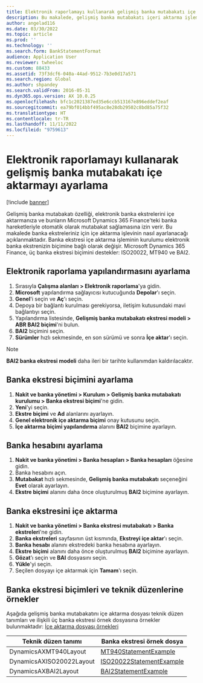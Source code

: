 ```yaml
---
title: Elektronik raporlamayı kullanarak gelişmiş banka mutabakatı içe aktarmayı ayarlama
description: Bu makalede, gelişmiş banka mutabakatı içeri aktarma işlemini ayarlamak üzere Elektronik raporlamanın nasıl kullanılacağı açıklanmaktadır.
author: angelad116
ms.date: 03/30/2022
ms.topic: article
ms.prod: ''
ms.technology: ''
ms.search.form: BankStatementFormat
audience: Application User
ms.reviewer: twheeloc
ms.custom: 88433
ms.assetid: 73f3dcf6-040a-44ad-9512-7b3e0d17a571
ms.search.region: Global
ms.author: shpandey
ms.search.validFrom: 2016-05-31
ms.dyn365.ops.version: AX 10.0.25
ms.openlocfilehash: bfc1c2021387ed35e6ccb513167e896eddef2eaf
ms.sourcegitcommit: ea79bf014bbf495ac8e28db29502c8bd85a75f32
ms.translationtype: HT
ms.contentlocale: tr-TR
ms.lasthandoff: 11/11/2022
ms.locfileid: "9759613"
---
```

# <a name="set-up-advanced-bank-reconciliation-import-by-using-electronic-reporting"></a>Elektronik raporlamayı kullanarak gelişmiş banka mutabakatı içe aktarmayı ayarlama

[!include [banner](../includes/banner.md)]

Gelişmiş banka mutabakatı özelliği, elektronik banka ekstrelerini içe aktarmanıza ve bunların Microsoft Dynamics 365 Finance'teki banka hareketleriyle otomatik olarak mutabakat sağlamasına izin verir. Bu makalede banka ekstreleriniz için içe aktarma işlevinin nasıl ayarlanacağı açıklanmaktadır. Banka ekstresi içe aktarma işleminin kurulumu elektronik banka ekstrenizin biçimine bağlı olarak değişir. Microsoft Dynamics 365 Finance, üç banka ekstresi biçimini destekler: ISO20022, MT940 ve BAI2. 

## <a name="set-up-the-electronic-reporting-configuration"></a>Elektronik raporlama yapılandırmasını ayarlama

1. Sırasıyla **Çalışma alanları \> Elektronik raporlama**'ya gidin.
2. **Microsoft** yapılandırma sağlayıcısı kutucuğunda **Depolar**'ı seçin.
3. **Genel**'i seçin ve **Aç**'ı seçin.
4. Depoya bir bağlantı kurulması gerekiyorsa, iletişim kutusundaki mavi bağlantıyı seçin.
5. Yapılandırma listesinde, **Gelişmiş banka mutabakatı ekstresi modeli \> ABR BAI2 biçimi**'ni bulun.
6. **BAI2** biçimini seçin.
7. **Sürümler** hızlı sekmesinde, en son sürümü ve sonra **İçe aktar**'ı seçin.

>[!NOTE]
>**BAI2 banka ekstresi modeli** daha ileri bir tarihte kullanımdan kaldırılacaktır. 

## <a name="set-up-the-bank-statement-format"></a>Banka ekstresi biçimini ayarlama

1. **Nakit ve banka yönetimi \> Kurulum \> Gelişmiş banka mutabakatı kurulumu \> Banka ekstresi biçimi**'ne gidin.
2. **Yeni**'yi seçin.
3. **Ekstre biçimi** ve **Ad** alanlarını ayarlayın.
4. **Genel elektronik içe aktarma biçimi** onay kutusunu seçin.
5. **İçe aktarma biçimi yapılandırma** alanını **BAI2** biçimine ayarlayın.

## <a name="set-up-the-bank-account"></a>Banka hesabını ayarlama

1. **Nakit ve banka yönetimi \> Banka hesapları \> Banka hesapları** öğesine gidin.
2. Banka hesabını açın.
3. **Mutabakat** hızlı sekmesinde, **Gelişmiş banka mutabakatı** seçeneğini **Evet** olarak ayarlayın.
4. **Ekstre biçimi** alanını daha önce oluşturulmuş **BAI2** biçimine ayarlayın.

## <a name="import-the-bank-statement"></a>Banka ekstresini içe aktarma

1. **Nakit ve banka yönetimi \> Banka ekstresi mutabakatı \> Banka ekstreleri**'ne gidin.
2. **Banka ekstreleri** sayfasının üst kısmında, **Ekstreyi içe aktar**'ı seçin.
3. **Banka hesabı** alanını ekstredeki banka hesabına ayarlayın.
4. **Ekstre biçimi** alanını daha önce oluşturulmuş **BAI2** biçimine ayarlayın.
5. **Gözat**'ı seçin ve **BAI** dosyasını seçin.
6. **Yükle**'yi seçin.
7. Seçilen dosyayı içe aktarmak için **Tamam**'ı seçin.


## <a name="examples-of-bank-statement-formats-and-technical-layouts"></a>Banka ekstresi biçimleri ve teknik düzenlerine örnekler
Aşağıda gelişmiş banka mutabakatını içe aktarma dosyası teknik düzen tanımları ve ilişkili üç banka ekstresi örnek dosyasına örnekler bulunmaktadır: [İçe aktarma dosyası örnekleri](//download.microsoft.com/download/8/e/c/8ec8d2d0-eb8c-41fb-ad8c-f01a4d670a44/Dynamics365FinanceAdvancedBankStatementLayouts.xlsx)  

| Teknik düzen tanımı                             | Banka ekstresi örnek dosya          |
|---------------------------------------------------------|--------------------------------------|
| DynamicsAXMT940Layout | [MT940StatementExample](//download.microsoft.com/download/2/d/c/2dcc4e55-ddc8-4a74-b79c-250fae201c3c/mt940StatementExample.txt)     |
| DynamicsAXISO20022Layout | [ISO20022StatementExample](https://nam06.safelinks.protection.outlook.com/?url=https%3A%2F%2Fdownload.microsoft.com%2Fdownload%2F1%2F5%2F5%2F155d84ed-c250-48f3-b0b1-c5a431e7855b%2FISO20022-MultipleStatements.xml&data=04%7C01%7CRobert.Schlomann%40microsoft.com%7C30d0c233cb6546547d0a08d8f4965edc%7C72f988bf86f141af91ab2d7cd011db47%7C1%7C0%7C637528273956712775%7CUnknown%7CTWFpbGZsb3d8eyJWIjoiMC4wLjAwMDAiLCJQIjoiV2luMzIiLCJBTiI6Ik1haWwiLCJXVCI6Mn0%3D%7C1000&sdata=3VzvLZK%2BO8PjuI7XVdC6rD2j3nUJfteo7zFp%2B1s9BwM%3D&reserved=0)             |
| DynamicsAXBAI2Layout    | [BAI2StatementExample](//download.microsoft.com/download/1/1/6/11693f57-bfc1-4993-a274-5fb978be70fa/BAI2StatementExample.txt)     |

